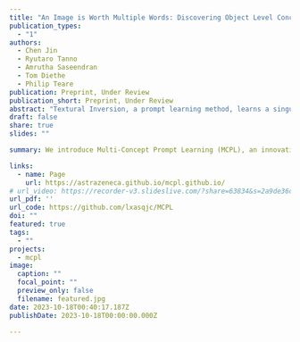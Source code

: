 ```yaml
---
title: "An Image is Worth Multiple Words: Discovering Object Level Concepts using Multi-Concept Prompt Learning"
publication_types:
  - "1"
authors:
  - Chen Jin
  - Ryutaro Tanno
  - Amrutha Saseendran
  - Tom Diethe
  - Philip Teare
publication: Preprint, Under Review
publication_short: Preprint, Under Review
abstract: "Textural Inversion, a prompt learning method, learns a singular text embedding for a new 'word' to represent image style and appearance, allowing it to be integrated into natural language sentences to generate novel synthesised images. However, identifying multiple unknown object-level concepts within one scene remains a complex challenge. While recent methods have resorted to cropping or masking individual images to learn multiple concepts, these techniques often require prior knowledge of new concepts and are labour intensive. To address this challenge, we introduce Multi-Concept Prompt Learning (MCPL), where multiple unknown 'words' are simultaneously learned from a single sentence-image pair, without any imagery annotations. To enhance the accuracy of word-concept correlation and refine attention mask boundaries, we propose three regularisation techniques: Attention Masking, Prompts Contrastive Loss, and Bind Adjective. Extensive quantitative comparisons with both real-world categories and biomedical images demonstrate that our method can learn new semantically disentangled concepts. Our approach emphasises learning solely from textual embeddings, using less than 10% of the storage space compared to others."
draft: false
share: true
slides: ""

summary: We introduce Multi-Concept Prompt Learning (MCPL), an innovative approach in textural inversion, focusing on mask-free learning multiple object-level concepts simultaneously from a single sentence-image pair.

links:
  - name: Page
    url: https://astrazeneca.github.io/mcpl.github.io/
# url_video: https://recorder-v3.slideslive.com/?share=63834&s=2a9de36c-8627-40cd-9fa5-ef8accc61cca
url_pdf: ''
url_code: https://github.com/lxasqjc/MCPL
doi: ""
featured: true
tags:
  - ""
projects:
  - mcpl
image:
  caption: ""
  focal_point: ""
  preview_only: false
  filename: featured.jpg
date: 2023-10-18T00:40:17.187Z
publishDate: 2023-10-18T00:00:00.000Z

---
```


<!-- {{% callout note %}}
Click the *Cite* button above to demo the feature to enable visitors to import publication metadata into their reference management software.
{{% /callout %}}

{{% callout note %}}
Create your slides in Markdown - click the *Slides* button to check out the example.
{{% /callout %}} -->

<!-- Supplementary notes can be added here, including [code, math, and images](https://wowchemy.com/docs/writing-markdown-latex/). -->
